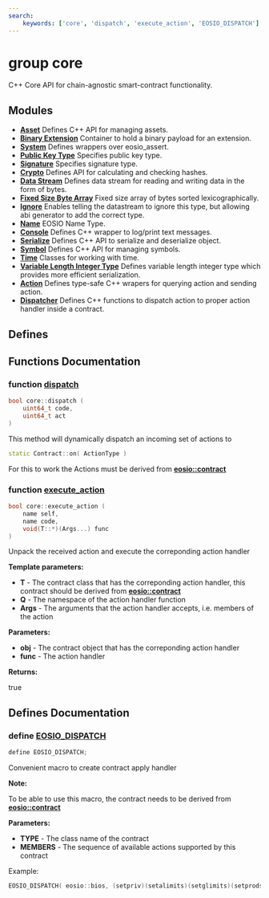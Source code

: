 ```yaml
---
search:
    keywords: ['core', 'dispatch', 'execute_action', 'EOSIO_DISPATCH']
---
```


# group core

C++ Core API for chain-agnostic smart-contract functionality. 
## Modules

* [**Asset**](group__asset.md) Defines C++ API for managing assets. 
* [**Binary Extension**](group__binary__extension.md) Container to hold a binary payload for an extension. 
* [**System**](group__system.md) Defines wrappers over eosio\_assert. 
* [**Public Key Type**](group__publickeytype.md) Specifies public key type. 
* [**Signature**](group__signature.md) Specifies signature type. 
* [**Crypto**](group__crypto.md) Defines API for calculating and checking hashes. 
* [**Data Stream**](group__datastream.md) Defines data stream for reading and writing data in the form of bytes. 
* [**Fixed Size Byte Array**](group__fixed__bytes.md) Fixed size array of bytes sorted lexicographically. 
* [**Ignore**](group__ignore.md) Enables telling the datastream to ignore this type, but allowing abi generator to add the correct type. 
* [**Name**](group__name.md) EOSIO Name Type. 
* [**Console**](group__console.md) Defines C++ wrapper to log/print text messages. 
* [**Serialize**](group__serialize.md) Defines C++ API to serialize and deserialize object. 
* [**Symbol**](group__symbol.md) Defines C++ API for managing symbols. 
* [**Time**](group__time.md) Classes for working with time. 
* [**Variable Length Integer Type**](group__varint.md) Defines variable length integer type which provides more efficient serialization. 
* [**Action**](group__action.md) Defines type-safe C++ wrapers for querying action and sending action. 
* [**Dispatcher**](group__dispatcher.md) Defines C++ functions to dispatch action to proper action handler inside a contract. 


## Defines

## Functions Documentation

### function <a id="ga289285490058d17de4a6a052b52dd680" href="#ga289285490058d17de4a6a052b52dd680">dispatch</a>

```cpp
bool core::dispatch (
    uint64_t code,
    uint64_t act
)
```


This method will dynamically dispatch an incoming set of actions to

```cpp
static Contract::on( ActionType )
```


For this to work the Actions must be derived from **[eosio::contract](classeosio_1_1contract.md)** 

### function <a id="ga8c4928c29096799ef6ddabf148dc9cf9" href="#ga8c4928c29096799ef6ddabf148dc9cf9">execute\_action</a>

```cpp
bool core::execute_action (
    name self,
    name code,
    void(T::*)(Args...) func
)
```


Unpack the received action and execute the correponding action handler


**Template parameters:**


* **T** - The contract class that has the correponding action handler, this contract should be derived from **[eosio::contract](classeosio_1_1contract.md)** 
* **Q** - The namespace of the action handler function 
* **Args** - The arguments that the action handler accepts, i.e. members of the action 



**Parameters:**


* **obj** - The contract object that has the correponding action handler 
* **func** - The action handler 



**Returns:**

true 




## Defines Documentation

### define <a id="ga4c40fe6c9aa739424885e20ed613e545" href="#ga4c40fe6c9aa739424885e20ed613e545">EOSIO\_DISPATCH</a>

```cpp
define EOSIO_DISPATCH;
```


Convenient macro to create contract apply handler


**Note:**

To be able to use this macro, the contract needs to be derived from **[eosio::contract](classeosio_1_1contract.md)** 




**Parameters:**


* **TYPE** - The class name of the contract 
* **MEMBERS** - The sequence of available actions supported by this contract

Example: 
```cpp
EOSIO_DISPATCH( eosio::bios, (setpriv)(setalimits)(setglimits)(setprods)(reqauth) )
```

 

